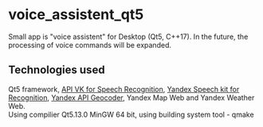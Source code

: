 # voice_assistent_qt5
Small app is "voice assistent" for Desktop (Qt5, C++17). In the future, the processing of voice commands will be expanded.

## Technologies used
Qt5 framework, [API VK for Speech Recognition](https://dev.vk.com/api/voice-tech), [Yandex Speech kit for Recognition](https://cloud.yandex.ru/docs/speechkit), [Yandex API Geocoder](https://yandex.ru/dev/maps/geocoder/),  Yandex Map Web and Yandex Weather Web.  
Using compilier Qt5.13.0 MinGW 64 bit, using building system tool - qmake
